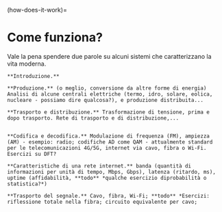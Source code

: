 (how-does-it-work)=
# Come funziona?

Vale la pena spendere due parole su alcuni sistemi che caratterizzano la vita moderna.

```{dropdown} Energia elettrica
**Introduzione.** 

**Produzione.** (o meglio, conversione da altre forme di energia) Analisi di alcune centrali elettriche (termo, idro, solare, eolica, nucleare - possiamo dire qualcosa?), e produzione distribuita...

**Trasporto e distribuzione.** Trasformazione di tensione, prima e dopo trasporto. Rete di trasporto e di distribuzione,...

```

```{dropdown} (Tele)comunicazioni

**Codifica e decodifica.** Modulazione di frequenza (FM), ampiezza (AM) - esempio: radio; codifiche AD come QAM - attualmente standard per le telecomunicazioni 4G/5G, internet via cavo, fibra o Wi-Fi.
Esercizi su DFT?

**Caratteristiche di una rete internet.** banda (quantità di informazioni per unità di tempo, Mbps, Gbps), latenza (ritardo, ms), uptime (affidabilità, **todo** *qualche esercizio diprobabilità o statistica?*)

**Trasporto del segnale.** Cavo, fibra, Wi-Fi; **todo** *Esercizi: riflessione totale nella fibra; circuito equivalente per cavo;

```
